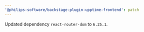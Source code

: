 ```yaml
---
'@philips-software/backstage-plugin-upptime-frontend': patch
---
```


Updated dependency `react-router-dom` to `6.25.1`.
